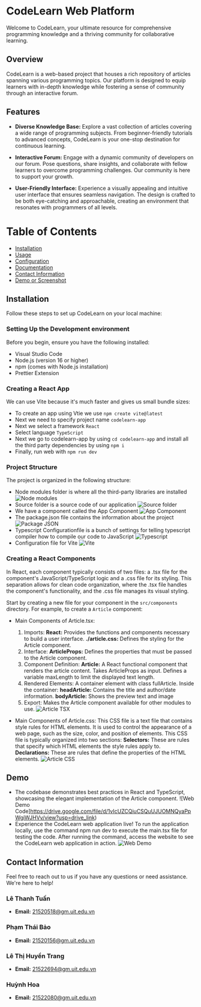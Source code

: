 # CodeLearn Web Platform

Welcome to CodeLearn, your ultimate resource for comprehensive programming knowledge and a thriving community for collaborative learning.

## Overview

CodeLearn is a web-based project that houses a rich repository of articles spanning various programming topics. Our platform is designed to equip learners with in-depth knowledge while fostering a sense of community through an interactive forum.

## Features

- **Diverse Knowledge Base:** Explore a vast collection of articles covering a wide range of programming subjects. From beginner-friendly tutorials to advanced concepts, CodeLearn is your one-stop destination for continuous learning.

- **Interactive Forum:** Engage with a dynamic community of developers on our forum. Pose questions, share insights, and collaborate with fellow learners to overcome programming challenges. Our community is here to support your growth.

- **User-Friendly Interface:** Experience a visually appealing and intuitive user interface that ensures seamless navigation. The design is crafted to be both eye-catching and approachable, creating an environment that resonates with programmers of all levels.

# Table of Contents
* [Installation](#installation)
* [Usage](#usage)
* [Configuration](#configuration)
* [Documentation](#documentation)
* [Contact Information](#contact-information)
* [Demo or Screenshot](#demo-or-screenshot)

## Installation
Follow these steps to set up CodeLearn on your local machine:

### Setting Up the Development environment

Before you begin, ensure you have the following installed:

- Visual Studio Code
- Node.js (version 16 or higher)
- npm (comes with Node.js installation)
- Prettier Extension

### Creating a React App

We can use Vite because it's much faster and gives us small bundle sizes:

- To create an app using Vtie we use `npm create vite@latest`
- Next we need to specify project name `codelearn-app`
- Next we select a framework `React`
- Select language `TypeScript`
- Next we go to codelearn-app by using `cd codelearn-app` and install all the third party dependencies by using `npm i`
- Finally, run web with `npm run dev`

### Project Structure

The project is organized in the following structure:

- Node modules folder is where all the third-party libraries are installed ![Node modules](https://drive.google.com/file/d/1p17C2rJcLABIs56CiXsbHiWzm_4ZwKxa/view?usp=drive_link)
- Source folder is a source code of our application ![Source folder](https://drive.google.com/file/d/1X_bqgaObGmr5t5zAbuGxVqdzICtV2qs5/view?usp=drive_link)
- We have a component called the App Component ![App Component](https://drive.google.com/file/d/17vb8zGW4-Ykz5PS5-S3uOEW-GlZ-L9I1/view?usp=drive_link)
- The package.json file contains the information about the project ![Package JSON](https://drive.google.com/file/d/1GP0KGIGU1PpdaAQyZXyXnZD890HZHLIj/view?usp=drive_link)
- Typescript Configurationfile is a bunch of settings for telling typescript compiler how to compile our code to JavaScript ![Typescript](https://drive.google.com/file/d/1OCbe-vNSjsXqqKa7uUxtXUVopuyMuqjM/view?usp=drive_link)
- Configuration file for Vite  ![Vite](https://drive.google.com/file/d/1V7d0_mJS-C6Usoq8mifBwIPDg15qldgc/view?usp=drive_link)

### Creating a React Components

In React, each component typically consists of two files: a .tsx file for the component's JavaScript/TypeScript logic and a .css file for its styling. This separation allows for clean code organization, where the .tsx file handles the component's functionality, and the .css file manages its visual styling.

Start by creating a new file for your component in the `src/components` directory. For example, to create a `Article` component:

- Main Components of Article.tsx:
  1. Imports:
**React:** Provides the functions and components necessary to build a user interface.
**./article.css:** Defines the styling for the Article component.
  2. Interface:
**ArticleProps:** Defines the properties that must be passed to the Article component.
  3. Component Definition:
**Article:** A React functional component that renders the article content.
  Takes ArticleProps as input.
  Defines a variable maxLength to limit the displayed text length.
  4. Rendered Elements:
  A container element with class fullArticle.
  Inside the container:
**headArticle:** Contains the title and author/date information.
**bodyArticle:** Shows the preview text and image
  5. Export:
  Makes the Article component available for other modules to use.
  ![Article TSX](https://drive.google.com/file/d/1lORf5qmmHPweMORSlM4Jrr6aFdPH5nqQ/view?usp=drive_link)

- Main Components of Article.css:
  This CSS file is a text file that contains style rules for HTML elements. It is used to control the appearance of a web page, such as the size, color, and position of elements.
  This CSS file is typically organized into two sections:
  **Selectors:** These are rules that specify which HTML elements the style rules apply to.
  **Declarations:** These are rules that define the properties of the HTML elements.
  ![Article CSS](https://drive.google.com/file/d/1Gw9_RRY2ify9kQR_yKon0ZUo2xD102PU/view?usp=drive_link)

## Demo
- The codebase demonstrates best practices in React and TypeScript, showcasing the elegant implementation of the Article component.
![Web Demo Code]https://drive.google.com/file/d/1vIcUZCQiuCSQuUJUOMNQyaPpWgiWJHVv/view?usp=drive_link)
- Experience the CodeLearn web application live! To run the application locally, use the command npm run dev to execute the main.tsx file for testing the code. After running the command, access the website to see the CodeLearn web application in action.
![Web Demo](https://drive.google.com/file/d/1DxxiKrEHaRlL39atr1dSmg2OPq4GmxKM/view?usp=drive_link)

## Contact Information

Feel free to reach out to us if you have any questions or need assistance. We're here to help!

### Lê Thanh Tuấn
- **Email:** [21520518@gm.uit.edu.vn](mailto:21520518@gm.uit.edu.vn)

### Phạm Thái Bảo
- **Email:** [21520156@gm.uit.edu.vn](mailto:21520156@gm.uit.edu.vn)

### Lê Thị Huyền Trang
- **Email:** [21522694@gm.uit.edu.vn](mailto:21522694@gm.uit.edu.vn)
  
### Huỳnh Hoa
- **Email:** [21522080@gm.uit.edu.vn](mailto:21522080@gm.uit.edu.vn)
